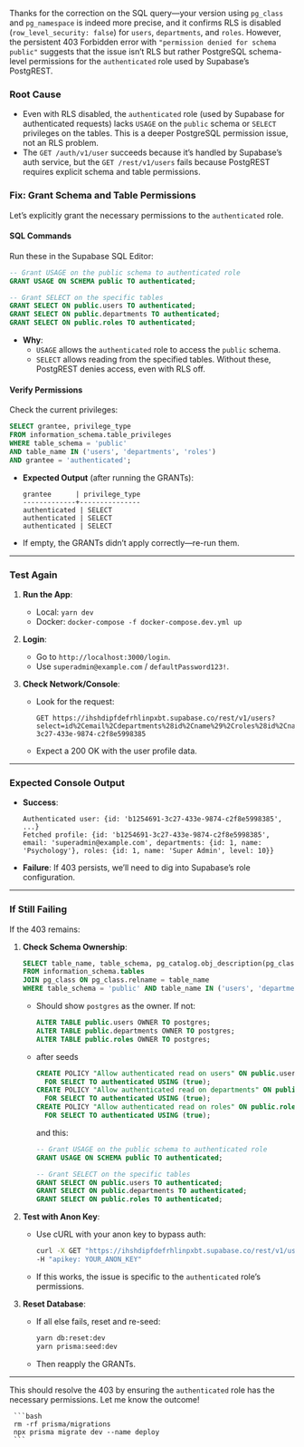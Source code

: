 Thanks for the correction on the SQL query—your version using `pg_class` and `pg_namespace` is indeed more precise, and it confirms RLS is disabled (`row_level_security: false`) for `users`, `departments`, and `roles`. However, the persistent 403 Forbidden error with `"permission denied for schema public"` suggests that the issue isn’t RLS but rather PostgreSQL schema-level permissions for the `authenticated` role used by Supabase’s PostgREST.

### Root Cause

- Even with RLS disabled, the `authenticated` role (used by Supabase for authenticated requests) lacks `USAGE` on the `public` schema or `SELECT` privileges on the tables. This is a deeper PostgreSQL permission issue, not an RLS problem.
- The `GET /auth/v1/user` succeeds because it’s handled by Supabase’s auth service, but the `GET /rest/v1/users` fails because PostgREST requires explicit schema and table permissions.

### Fix: Grant Schema and Table Permissions

Let’s explicitly grant the necessary permissions to the `authenticated` role.

#### SQL Commands

Run these in the Supabase SQL Editor:

```sql
-- Grant USAGE on the public schema to authenticated role
GRANT USAGE ON SCHEMA public TO authenticated;

-- Grant SELECT on the specific tables
GRANT SELECT ON public.users TO authenticated;
GRANT SELECT ON public.departments TO authenticated;
GRANT SELECT ON public.roles TO authenticated;
```

- **Why**:
  - `USAGE` allows the `authenticated` role to access the `public` schema.
  - `SELECT` allows reading from the specified tables. Without these, PostgREST denies access, even with RLS off.

#### Verify Permissions

Check the current privileges:

```sql
SELECT grantee, privilege_type
FROM information_schema.table_privileges
WHERE table_schema = 'public'
AND table_name IN ('users', 'departments', 'roles')
AND grantee = 'authenticated';
```

- **Expected Output** (after running the GRANTs):
  ```
  grantee      | privilege_type
  -------------+---------------
  authenticated | SELECT
  authenticated | SELECT
  authenticated | SELECT
  ```
- If empty, the GRANTs didn’t apply correctly—re-run them.

---

### Test Again

1. **Run the App**:

   - Local: `yarn dev`
   - Docker: `docker-compose -f docker-compose.dev.yml up`

2. **Login**:

   - Go to `http://localhost:3000/login`.
   - Use `superadmin@example.com` / `defaultPassword123!`.

3. **Check Network/Console**:
   - Look for the request:
     ```
     GET https://ihshdipfdefrhlinpxbt.supabase.co/rest/v1/users?select=id%2Cemail%2Cdepartments%28id%2Cname%29%2Croles%28id%2Cname%2Clevel%29&id=eq.b1254691-3c27-433e-9874-c2f8e5998385
     ```
   - Expect a 200 OK with the user profile data.

---

### Expected Console Output

- **Success**:
  ```
  Authenticated user: {id: 'b1254691-3c27-433e-9874-c2f8e5998385', ...}
  Fetched profile: {id: 'b1254691-3c27-433e-9874-c2f8e5998385', email: 'superadmin@example.com', departments: {id: 1, name: 'Psychology'}, roles: {id: 1, name: 'Super Admin', level: 10}}
  ```
- **Failure**: If 403 persists, we’ll need to dig into Supabase’s role configuration.

---

### If Still Failing

If the 403 remains:

1. **Check Schema Ownership**:

   ```sql
   SELECT table_name, table_schema, pg_catalog.obj_description(pg_class.oid, 'pg_class') AS owner
   FROM information_schema.tables
   JOIN pg_class ON pg_class.relname = table_name
   WHERE table_schema = 'public' AND table_name IN ('users', 'departments', 'roles');
   ```

   - Should show `postgres` as the owner. If not:

     ```sql
     ALTER TABLE public.users OWNER TO postgres;
     ALTER TABLE public.departments OWNER TO postgres;
     ALTER TABLE public.roles OWNER TO postgres;
     ```

   - after seeds

     ```sql
     CREATE POLICY "Allow authenticated read on users" ON public.users
       FOR SELECT TO authenticated USING (true);
     CREATE POLICY "Allow authenticated read on departments" ON public.departments
       FOR SELECT TO authenticated USING (true);
     CREATE POLICY "Allow authenticated read on roles" ON public.roles
       FOR SELECT TO authenticated USING (true);
     ```

     and this:

     ```sql
     -- Grant USAGE on the public schema to authenticated role
     GRANT USAGE ON SCHEMA public TO authenticated;

     -- Grant SELECT on the specific tables
     GRANT SELECT ON public.users TO authenticated;
     GRANT SELECT ON public.departments TO authenticated;
     GRANT SELECT ON public.roles TO authenticated;
     ```

2. **Test with Anon Key**:

   - Use cURL with your anon key to bypass auth:
     ```bash
     curl -X GET "https://ihshdipfdefrhlinpxbt.supabase.co/rest/v1/users?select=id,email,departments(id,name),roles(id,name,level)&id=eq.b1254691-3c27-433e-9874-c2f8e5998385" \
     -H "apikey: YOUR_ANON_KEY"
     ```
   - If this works, the issue is specific to the `authenticated` role’s permissions.

3. **Reset Database**:
   - If all else fails, reset and re-seed:
     ```bash
     yarn db:reset:dev
     yarn prisma:seed:dev
     ```
   - Then reapply the GRANTs.

---

This should resolve the 403 by ensuring the `authenticated` role has the necessary permissions. Let me know the outcome!

     ```bash
     rm -rf prisma/migrations
     npx prisma migrate dev --name deploy
     ```
